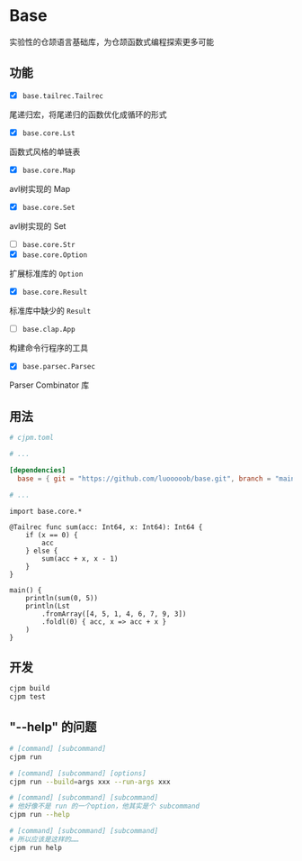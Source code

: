 # Base

实验性的仓颉语言基础库，为仓颉函数式编程探索更多可能

## 功能

- [x] `base.tailrec.Tailrec`

尾递归宏，将尾递归的函数优化成循环的形式

- [x] `base.core.Lst`

函数式风格的单链表

- [x] `base.core.Map`

avl树实现的 Map

- [x] `base.core.Set`

avl树实现的 Set

- [ ] `base.core.Str`
- [x] `base.core.Option`

扩展标准库的 `Option`

- [x] `base.core.Result`

标准库中缺少的 `Result`

- [ ] `base.clap.App`

构建命令行程序的工具

- [x] `base.parsec.Parsec`

Parser Combinator 库

## 用法
```toml
# cjpm.toml

# ...

[dependencies] 
  base = { git = "https://github.com/luooooob/base.git", branch = "main" }

# ...

```

```cj
import base.core.*

@Tailrec func sum(acc: Int64, x: Int64): Int64 {
    if (x == 0) {
        acc
    } else {
        sum(acc + x, x - 1)
    }
}

main() {
    println(sum(0, 5))
    println(Lst
        .fromArray([4, 5, 1, 4, 6, 7, 9, 3])
        .foldl(0) { acc, x => acc + x }
    )
}

```

## 开发

```sh
cjpm build
cjpm test
```



## "--help" 的问题

```sh
# [command] [subcommand]
cjpm run

# [command] [subcommand] [options]
cjpm run --build=args xxx --run-args xxx

# [command] [subcommand] [subcommand]
# 他好像不是 run 的一个option，他其实是个 subcommand
cjpm run --help

# [command] [subcommand] [subcommand]
# 所以应该是这样的……
cjpm run help



```